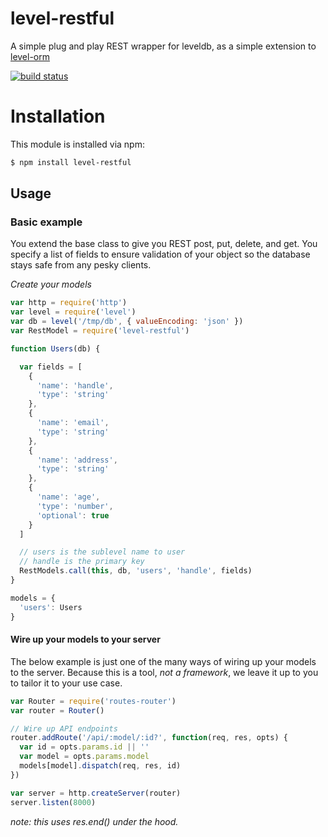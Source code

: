level-restful
=============

A simple plug and play REST wrapper for leveldb, as a simple extension to [level-orm](http://github.com/eugeneware/level-orm)

[![build status](https://secure.travis-ci.org/karissa/level-restful.png)](http://travis-ci.org/karissa/level-restful)

# Installation

This module is installed via npm:

```bash
$ npm install level-restful
```

## Usage

### Basic example

You extend the base class to give you REST post, put, delete, and get. You specify a list of fields to ensure validation of your object so the database stays safe from any pesky clients.

*Create your models*

```js
var http = require('http')
var level = require('level')
var db = level('/tmp/db', { valueEncoding: 'json' })
var RestModel = require('level-restful')

function Users(db) {

  var fields = [
    {
      'name': 'handle',
      'type': 'string'
    },
    {
      'name': 'email',
      'type': 'string'
    },
    {
      'name': 'address',
      'type': 'string'
    },
    {
      'name': 'age',
      'type': 'number',
      'optional': true
    }
  ]

  // users is the sublevel name to user
  // handle is the primary key
  RestModels.call(this, db, 'users', 'handle', fields)
}

models = {
  'users': Users
}
```

#### Wire up your models to your server

The below example is just one of the many ways of wiring up your models to the server. Because this is a tool, *not a framework*, we leave it up to you to tailor it to your use case.

```js
var Router = require('routes-router')
var router = Router()

// Wire up API endpoints
router.addRoute('/api/:model/:id?', function(req, res, opts) {
  var id = opts.params.id || ''
  var model = opts.params.model
  models[model].dispatch(req, res, id)
})

var server = http.createServer(router)
server.listen(8000)
```
*note: this uses res.end() under the hood.*